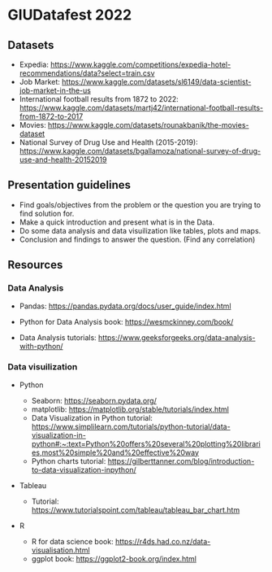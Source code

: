 # GIUDatafest 2022

## Datasets

* Expedia: https://www.kaggle.com/competitions/expedia-hotel-recommendations/data?select=train.csv
* Job Market: https://www.kaggle.com/datasets/sl6149/data-scientist-job-market-in-the-us
* International football results from 1872 to 2022: https://www.kaggle.com/datasets/martj42/international-football-results-from-1872-to-2017
* Movies: https://www.kaggle.com/datasets/rounakbanik/the-movies-dataset
* National Survey of Drug Use and Health (2015-2019): https://www.kaggle.com/datasets/bgallamoza/national-survey-of-drug-use-and-health-20152019


## Presentation guidelines

* Find goals/objectives from the problem or the question you are trying to find solution for.
* Make a quick introduction and present what is in the Data.
* Do some data analysis and data visuilization like tables, plots and maps. 
* Conclusion and findings to answer the question. (Find any correlation)

## Resources


### Data Analysis

* Pandas: https://pandas.pydata.org/docs/user_guide/index.html

* Python for Data Analysis book: https://wesmckinney.com/book/

* Data Analysis tutorials: https://www.geeksforgeeks.org/data-analysis-with-python/

### Data visuilization

* Python
  * Seaborn: https://seaborn.pydata.org/
  * matplotlib: https://matplotlib.org/stable/tutorials/index.html
  * Data Visualization in Python tutorial: https://www.simplilearn.com/tutorials/python-tutorial/data-visualization-in-python#:~:text=Python%20offers%20several%20plotting%20libraries,most%20simple%20and%20effective%20way
  * Python charts tutorial: https://gilberttanner.com/blog/introduction-to-data-visualization-inpython/

* Tableau
  * Tutorial: https://www.tutorialspoint.com/tableau/tableau_bar_chart.htm


* R
  * R for data science book: https://r4ds.had.co.nz/data-visualisation.html
  * ggplot book: https://ggplot2-book.org/index.html
